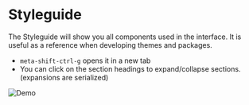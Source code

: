 # Styleguide

The Styleguide will show you all components used in the interface. It is useful
as a reference when developing themes and packages.

* `meta-shift-ctrl-g` opens it in a new tab
* You can click on the section headings to expand/collapse sections. (expansions are serialized)

![Demo](https://f.cloud.github.com/assets/69169/1045837/620444d4-102c-11e3-9cac-8d766a8d62b0.png)
